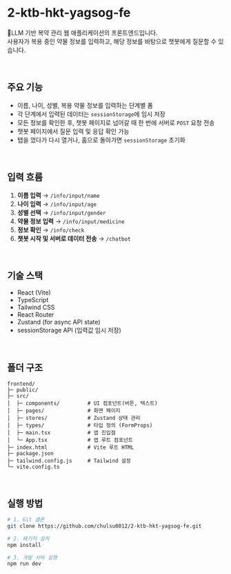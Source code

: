 # 2-ktb-hkt-yagsog-fe
💊LLM 기반 복약 관리 웹 애플리케이션의 프론트엔드입니다.<br/>
사용자가 복용 중인 약물 정보를 입력하고, 해당 정보를 바탕으로 챗봇에게 질문할 수 있습니다.

<br/>

## 주요 기능

- 이름, 나이, 성별, 복용 약물 정보를 입력하는 단계별 폼
- 각 단계에서 입력된 데이터는 `sessionStorage`에 임시 저장
- 모든 정보를 확인한 후, 챗봇 페이지로 넘어갈 때 한 번에 서버로 `POST` 요청 전송
- 챗봇 페이지에서 질문 입력 및 응답 확인 가능
- 탭을 껐다가 다시 열거나, 홈으로 돌아가면 `sessionStorage` 초기화

<br/>

## 입력 흐름

1. **이름 입력** → `/info/input/name`  
2. **나이 입력** → `/info/input/age`  
3. **성별 선택** → `/info/input/gender`  
4. **약물 정보 입력** → `/info/input/medicine`  
5. **정보 확인** → `/info/check`  
6. **챗봇 시작 및 서버로 데이터 전송** → `/chatbot`

<br/>

## 기술 스택

- React (Vite)
- TypeScript
- Tailwind CSS
- React Router
- Zustand (for async API state)
- sessionStorage API (입력값 임시 저장)

<br/>

## 폴더 구조

```text
frontend/
├─ public/
├─ src/
│  ├─ components/         # UI 컴포넌트(버튼, 텍스트)
│  ├─ pages/              # 화면 페이지
│  ├─ stores/             # Zustand 상태 관리
│  ├─ types/              # 타입 정의 (FormProps)
│  ├─ main.tsx            # 앱 진입점
│  └─ App.tsx             # 앱 루트 컴포넌트
├─ index.html             # Vite 루트 HTML
├─ package.json
├─ tailwind.config.js     # Tailwind 설정
└─ vite.config.ts
```

<br/>

## 실행 방법
```bash
# 1. Git 클론
git clone https://github.com/chulsu0012/2-ktb-hkt-yagsog-fe.git

# 2. 패키지 설치
npm install

# 3. 개발 서버 실행
npm run dev
```